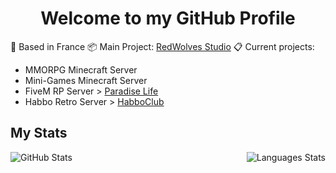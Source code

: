 <h1 align="center">Welcome to my GitHub Profile</h1>

📌 Based in France
📦 Main Project: <a href="https://github.com/RedWolvesStudio">RedWolves Studio</a>
📋 Current projects: 
  - MMORPG Minecraft Server
  - Mini-Games Minecraft Server
  - FiveM RP Server > <a href="https://github.com/FiveM-ParadiseLife">Paradise Life</a>
  - Habbo Retro Server > <a href="https://github.com/HabboClub">HabboClub</a>

## My Stats
<p align="center">
  <img align="left" alt="GitHub Stats" src="https://github-readme-stats.vercel.app/api?username=yumless&show_icons=true" />
  <img align="right" alt="Languages Stats" src="https://github-readme-stats.vercel.app/api/top-langs/?username=yumless" />
</p>
